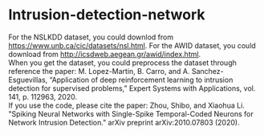 # Intrusion-detection-network
For the NSLKDD dataset, you could downlod from https://www.unb.ca/cic/datasets/nsl.html.
For the AWID dataset, you could download from http://icsdweb.aegean.gr/awid/index.html.  
When you get the dataset, you could preprocess the dataset through reference the paper: M. Lopez-Martin, B. Carro, and A. Sanchez-Esguevillas, “Application
of deep reinforcement learning to intrusion detection for supervised problems,” Expert Systems with Applications, vol. 141, p. 112963, 2020.  
If you use the code, please cite the paper: Zhou, Shibo, and Xiaohua Li. "Spiking Neural Networks with Single-Spike Temporal-Coded Neurons for Network Intrusion Detection." arXiv preprint arXiv:2010.07803 (2020).  
